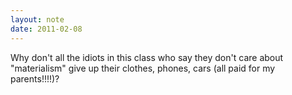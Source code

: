 ```yaml
---
layout: note
date: 2011-02-08
---
```


Why don't all the idiots in this class who say they don't care about "materialism" give up their clothes, phones, cars (all paid for my parents!!!!)?
